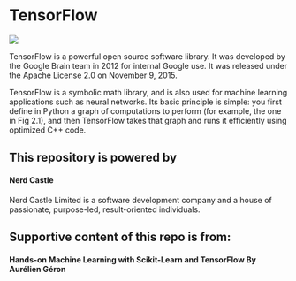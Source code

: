 # TensorFlow

![](https://camo.githubusercontent.com/37a83e8eca1db15cf70475cc6bdd4880b1f7b04d/68747470733a2f2f7777772e74656e736f72666c6f772e6f72672f696d616765732f74665f6c6f676f5f686f72697a6f6e74616c2e706e67)

TensorFlow is a powerful open source software library. It was developed by the Google Brain team in 2012 for internal Google use. It was released under the Apache License 2.0 on November 9, 2015.


TensorFlow is a symbolic math library, and is also used for machine learning applications such as neural networks. Its basic principle is simple: you first define in Python a graph of computations to perform (for example, the one in Fig 2.1), and then TensorFlow takes that graph and runs it efficiently using optimized C++ code.

## This repository is powered by 
#### Nerd Castle
Nerd Castle Limited is a software development company and a house of passionate, purpose-led, result-oriented individuals.


## Supportive content of this repo is from:
#### Hands-on Machine Learning with Scikit-Learn and TensorFlow By Aurélien Géron
